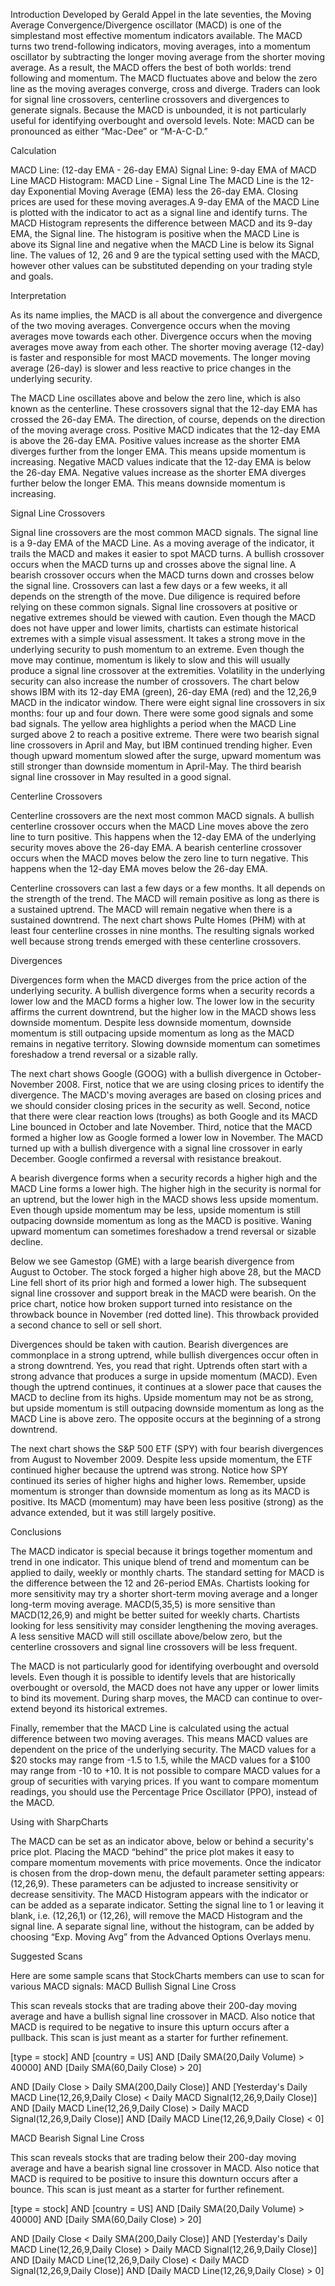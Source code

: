 

Introduction
Developed by Gerald Appel in the late seventies, the Moving Average Convergence/Divergence oscillator (MACD) is one of the 
simplestand most effective momentum indicators available. The MACD turns two trend-following indicators, moving averages, 
into a momentum oscillator by subtracting the longer moving average from the shorter moving average. As a result, the MACD 
offers the best of both worlds: trend following and momentum. The MACD fluctuates above and below the zero line as the moving 
averages converge, cross and diverge. Traders can look for signal line crossovers, centerline crossovers and divergences to 
generate signals. Because the MACD is unbounded, it is not particularly useful for identifying overbought and oversold levels.
Note: MACD can be pronounced as either “Mac-Dee” or “M-A-C-D.”

Calculation

MACD Line: (12-day EMA - 26-day EMA)
Signal Line: 9-day EMA of MACD Line
MACD Histogram: MACD Line - Signal Line
The MACD Line is the 12-day Exponential Moving Average (EMA) less the 26-day EMA. Closing prices are used for these moving 
averages.A 9-day EMA of the MACD Line is plotted with the indicator to act as a signal line and identify turns. The MACD 
Histogram represents the difference between MACD and its 9-day EMA, the Signal line. The histogram is positive when the MACD 
Line is above its Signal line and negative when the MACD Line is below its Signal line. The values of 12, 26 and 9 are the 
typical setting used with the MACD, however other values can be substituted depending on your trading style and goals.

Interpretation

As its name implies, the MACD is all about the convergence and divergence of the two moving averages. Convergence occurs when 
the moving averages move towards each other. Divergence occurs when the moving averages move away from each other. The shorter 
moving average (12-day) is faster and responsible for most MACD movements. The longer moving average (26-day) is slower and 
less reactive to price changes in the underlying security.

The MACD Line oscillates above and below the zero line, which is also known as the centerline. These crossovers signal that the 
12-day EMA has crossed the 26-day EMA. The direction, of course, depends on the direction of the moving average cross. Positive 
MACD indicates that the 12-day EMA is above the 26-day EMA. Positive values increase as the shorter EMA diverges further from 
the longer EMA. This means upside momentum is increasing. Negative MACD values indicate that the 12-day EMA is below the 26-day 
EMA. Negative values increase as the shorter EMA diverges further below the longer EMA. This means downside momentum is 
increasing.

Signal Line Crossovers

Signal line crossovers are the most common MACD signals. The signal line is a 9-day EMA of the MACD Line. As a moving average 
of the indicator, it trails the MACD and makes it easier to spot MACD turns. A bullish crossover occurs when the MACD turns up 
and crosses above the signal line. A bearish crossover occurs when the MACD turns down and crosses below the signal line. 
Crossovers can last a few days or a few weeks, it all depends on the strength of the move. Due diligence is required before 
relying on these common signals. Signal line crossovers at positive or negative extremes should be viewed with caution. Even 
though the MACD does not have upper and lower limits, chartists can estimate historical extremes with a simple visual assessment. It takes a strong move in the underlying security to push momentum to an extreme. Even though the move may continue, momentum is likely to slow and this will usually produce a signal line crossover at the extremities. Volatility in the underlying security can also increase the number of crossovers. The chart below shows IBM with its 12-day EMA (green), 26-day EMA (red) and the 12,26,9 MACD in the indicator window. There were eight signal line crossovers in six months: four up and four down. There were some good signals and some bad signals. The yellow area highlights a period when the MACD Line surged above 2 to reach a positive extreme. There were two bearish signal line crossovers in April and May, but IBM continued trending higher. Even though upward momentum slowed after the surge, upward momentum was still stronger than downside momentum in April-May. The third bearish signal line crossover in May resulted in a good signal.

Centerline Crossovers

Centerline crossovers are the next most common MACD signals. A bullish centerline crossover occurs when the MACD Line moves 
above the zero line to turn positive. This happens when the 12-day EMA of the underlying security moves above the 26-day EMA. 
A bearish centerline crossover occurs when the MACD moves below the zero line to turn negative. This happens when the 12-day 
EMA moves below the 26-day EMA.

Centerline crossovers can last a few days or a few months. It all depends on the strength of the trend. The MACD will remain 
positive as long as there is a sustained uptrend. The MACD will remain negative when there is a sustained downtrend. The next 
chart shows Pulte Homes (PHM) with at least four centerline crosses in nine months. The resulting signals worked well because 
strong trends emerged with these centerline crossovers.

Divergences

Divergences form when the MACD diverges from the price action of the underlying security. A bullish divergence forms when a 
security records a lower low and the MACD forms a higher low. The lower low in the security affirms the current downtrend, 
but the higher low in the MACD shows less downside momentum. Despite less downside momentum, downside momentum is still 
outpacing upside momentum as long as the MACD remains in negative territory. Slowing downside momentum can sometimes foreshadow 
a trend reversal or a sizable rally.

The next chart shows Google (GOOG) with a bullish divergence in October-November 2008. First, notice that we are using closing 
prices to identify the divergence. The MACD's moving averages are based on closing prices and we should consider closing prices 
in the security as well. Second, notice that there were clear reaction lows (troughs) as both Google and its MACD Line bounced 
in October and late November. Third, notice that the MACD formed a higher low as Google formed a lower low in November. The MACD 
turned up with a bullish divergence with a signal line crossover in early December. Google confirmed a reversal with resistance 
breakout.

A bearish divergence forms when a security records a higher high and the MACD Line forms a lower high. The higher high in the 
security is normal for an uptrend, but the lower high in the MACD shows less upside momentum. Even though upside momentum may 
be less, upside momentum is still outpacing downside momentum as long as the MACD is positive. Waning upward momentum can 
sometimes foreshadow a trend reversal or sizable decline.

Below we see Gamestop (GME) with a large bearish divergence from August to October. The stock forged a higher high above 28, 
but the MACD Line fell short of its prior high and formed a lower high. The subsequent signal line crossover and support break 
in the MACD were bearish. On the price chart, notice how broken support turned into resistance on the throwback bounce in 
November (red dotted line). This throwback provided a second chance to sell or sell short.

Divergences should be taken with caution. Bearish divergences are commonplace in a strong uptrend, while bullish divergences 
occur often in a strong downtrend. Yes, you read that right. Uptrends often start with a strong advance that produces a surge 
in upside momentum (MACD). Even though the uptrend continues, it continues at a slower pace that causes the MACD to decline 
from its highs. Upside momentum may not be as strong, but upside momentum is still outpacing downside momentum as long as the 
MACD Line is above zero. The opposite occurs at the beginning of a strong downtrend.

The next chart shows the S&P 500 ETF (SPY) with four bearish divergences from August to November 2009. Despite less upside 
momentum, the ETF continued higher because the uptrend was strong. Notice how SPY continued its series of higher highs and 
higher lows. Remember, upside momentum is stronger than downside momentum as long as its MACD is positive. Its MACD (momentum) 
may have been less positive (strong) as the advance extended, but it was still largely positive.

Conclusions

The MACD indicator is special because it brings together momentum and trend in one indicator. This unique blend of trend and 
momentum can be applied to daily, weekly or monthly charts. The standard setting for MACD is the difference between the 12 and 
26-period EMAs. Chartists looking for more sensitivity may try a shorter short-term moving average and a longer long-term 
moving average. MACD(5,35,5) is more sensitive than MACD(12,26,9) and might be better suited for weekly charts. Chartists 
looking for less sensitivity may consider lengthening the moving averages. A less sensitive MACD will still oscillate 
above/below zero, but the centerline crossovers and signal line crossovers will be less frequent.

The MACD is not particularly good for identifying overbought and oversold levels. Even though it is possible to identify levels 
that are historically overbought or oversold, the MACD does not have any upper or lower limits to bind its movement. During 
sharp moves, the MACD can continue to over-extend beyond its historical extremes.

Finally, remember that the MACD Line is calculated using the actual difference between two moving averages. This means MACD 
values are dependent on the price of the underlying security. The MACD values for a $20 stocks may range from -1.5 to 1.5, 
while the MACD values for a $100 may range from -10 to +10. It is not possible to compare MACD values for a group of securities 
with varying prices. If you want to compare momentum readings, you should use the Percentage Price Oscillator (PPO), instead of 
the MACD.

Using with SharpCharts

The MACD can be set as an indicator above, below or behind a security's price plot. Placing the MACD “behind” the price plot 
makes it easy to compare momentum movements with price movements. Once the indicator is chosen from the drop-down menu, the 
default parameter setting appears: (12,26,9). These parameters can be adjusted to increase sensitivity or decrease sensitivity. 
The MACD Histogram appears with the indicator or can be added as a separate indicator. Setting the signal line to 1 or leaving 
it blank, i.e. (12,26,1) or (12,26), will remove the MACD Histogram and the signal line. A separate signal line, without the 
histogram, can be added by choosing “Exp. Moving Avg” from the Advanced Options Overlays menu.

Suggested Scans

Here are some sample scans that StockCharts members can use to scan for various MACD signals: MACD Bullish Signal Line Cross

This scan reveals stocks that are trading above their 200-day moving average and have a bullish signal line crossover in MACD. 
Also notice that MACD is required to be negative to insure this upturn occurs after a pullback. This scan is just meant as a 
starter for further refinement.

[type = stock] AND [country = US] AND [Daily SMA(20,Daily Volume) > 40000] AND [Daily SMA(60,Daily Close) > 20]

AND [Daily Close > Daily SMA(200,Daily Close)] AND [Yesterday's Daily MACD Line(12,26,9,Daily Close) 
< Daily MACD Signal(12,26,9,Daily Close)] AND [Daily MACD Line(12,26,9,Daily Close) > 
Daily MACD Signal(12,26,9,Daily Close)] AND [Daily MACD Line(12,26,9,Daily Close) < 0]

MACD Bearish Signal Line Cross

This scan reveals stocks that are trading below their 200-day moving average and have a bearish signal line crossover in MACD. 
Also notice that MACD is required to be positive to insure this downturn occurs after a bounce. This scan is just meant as a 
starter for further refinement.

[type = stock] AND [country = US] AND [Daily SMA(20,Daily Volume) > 40000] AND [Daily SMA(60,Daily Close) > 20]

AND [Daily Close < Daily SMA(200,Daily Close)] AND [Yesterday's Daily MACD Line(12,26,9,Daily Close) > 
Daily MACD Signal(12,26,9,Daily Close)] AND [Daily MACD Line(12,26,9,Daily Close) < Daily MACD Signal(12,26,9,Daily Close)] 
AND [Daily MACD Line(12,26,9,Daily Close) > 0]
